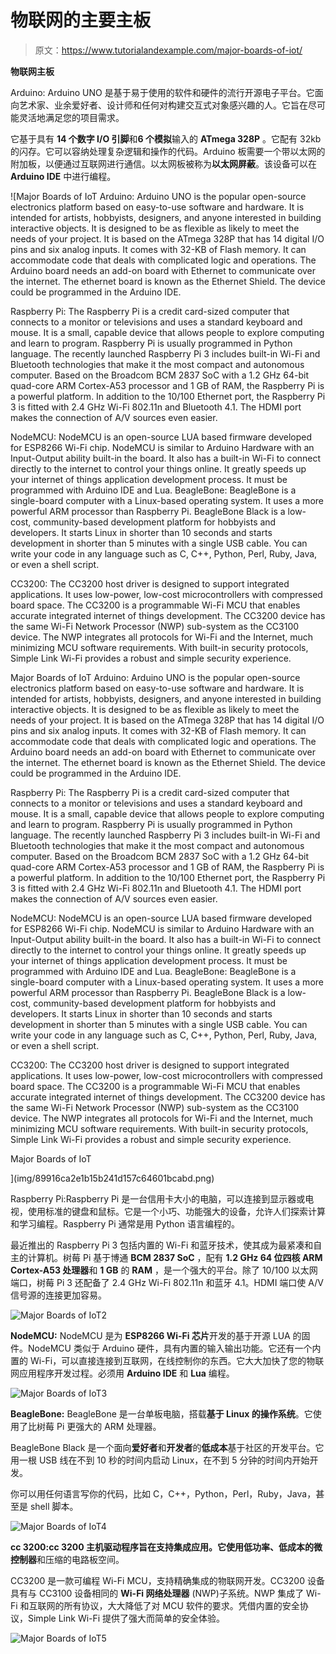 # 物联网的主要主板

> 原文：<https://www.tutorialandexample.com/major-boards-of-iot/>

**物联网主板**

Arduino: Arduino UNO 是基于易于使用的软件和硬件的流行开源电子平台。它面向艺术家、业余爱好者、设计师和任何对构建交互式对象感兴趣的人。它旨在尽可能灵活地满足您的项目需求。

它基于具有 **14 个数字 I/O 引脚**和**6 个模拟**输入的 **ATmega 328P** 。它配有 32kb 的闪存。它可以容纳处理复杂逻辑和操作的代码。Arduino 板需要一个带以太网的附加板，以便通过互联网进行通信。以太网板被称为**以太网屏蔽**。该设备可以在 **Arduino IDE** 中进行编程。

![Major Boards of IoT
Arduino:  Arduino UNO is the popular open-source electronics platform based on easy-to-use software and hardware. It is intended for artists, hobbyists, designers, and anyone interested in building interactive objects. It is designed to be as flexible as likely to meet the needs of your project.
It is based on the ATmega 328P that has 14 digital I/O pins and six analog inputs. It comes with 32-KB of Flash memory. It can accommodate code that deals with complicated logic and operations. The Arduino board needs an add-on board with Ethernet to communicate over the internet. The ethernet board is known as the Ethernet Shield. The device could be programmed in the Arduino IDE.

 Raspberry Pi: The Raspberry Pi is a credit card-sized computer that connects to a monitor or televisions and uses a standard keyboard and mouse. It is a small, capable     device that allows people to explore computing and learn to program. Raspberry Pi is usually programmed in Python language.
The recently launched Raspberry Pi 3 includes built-in Wi-Fi and Bluetooth technologies that make it the most compact and autonomous computer. Based on the Broadcom BCM 2837 SoC with a 1.2 GHz 64-bit quad-core ARM Cortex-A53 processor and 1 GB of RAM, the Raspberry Pi is a powerful platform. In addition to the 10/100 Ethernet port, the Raspberry Pi 3 is fitted with 2.4 GHz Wi-Fi 802.11n and Bluetooth 4.1\. The HDMI port makes the connection of A/V sources even easier. 

NodeMCU: NodeMCU is an open-source LUA based firmware developed for ESP8266 Wi-Fi chip. NodeMCU is similar to Arduino Hardware with an Input-Output ability built-in the board. It also has a built-in Wi-Fi to connect directly to the internet to control your things online. It greatly speeds up your internet of things application development process. It must be programmed with Arduino IDE and Lua.
 BeagleBone: BeagleBone is a single-board computer with a Linux-based operating system. It uses a more powerful ARM processor than Raspberry Pi.
BeagleBone Black is a low-cost, community-based development platform for hobbyists and developers. It starts Linux in shorter than 10 seconds and starts development in shorter than 5 minutes with a single USB cable.
You can write your code in any language such as C, C++, Python, Perl, Ruby, Java, or even a shell script.

CC3200: The CC3200 host driver is designed to support integrated applications. It uses low-power, low-cost microcontrollers with compressed board space.
The CC3200 is a programmable Wi-Fi MCU that enables accurate integrated internet of things development. The CC3200 device has the same Wi-Fi Network Processor (NWP) sub-system as the CC3100 device. The NWP integrates all protocols for Wi-Fi and the Internet, much minimizing MCU software requirements. With built-in security protocols, Simple Link Wi-Fi provides a robust and simple security experience. 

Major Boards of IoT
Arduino:  Arduino UNO is the popular open-source electronics platform based on easy-to-use software and hardware. It is intended for artists, hobbyists, designers, and anyone interested in building interactive objects. It is designed to be as flexible as likely to meet the needs of your project.
It is based on the ATmega 328P that has 14 digital I/O pins and six analog inputs. It comes with 32-KB of Flash memory. It can accommodate code that deals with complicated logic and operations. The Arduino board needs an add-on board with Ethernet to communicate over the internet. The ethernet board is known as the Ethernet Shield. The device could be programmed in the Arduino IDE.

 Raspberry Pi: The Raspberry Pi is a credit card-sized computer that connects to a monitor or televisions and uses a standard keyboard and mouse. It is a small, capable     device that allows people to explore computing and learn to program. Raspberry Pi is usually programmed in Python language.
The recently launched Raspberry Pi 3 includes built-in Wi-Fi and Bluetooth technologies that make it the most compact and autonomous computer. Based on the Broadcom BCM 2837 SoC with a 1.2 GHz 64-bit quad-core ARM Cortex-A53 processor and 1 GB of RAM, the Raspberry Pi is a powerful platform. In addition to the 10/100 Ethernet port, the Raspberry Pi 3 is fitted with 2.4 GHz Wi-Fi 802.11n and Bluetooth 4.1\. The HDMI port makes the connection of A/V sources even easier. 

NodeMCU: NodeMCU is an open-source LUA based firmware developed for ESP8266 Wi-Fi chip. NodeMCU is similar to Arduino Hardware with an Input-Output ability built-in the board. It also has a built-in Wi-Fi to connect directly to the internet to control your things online. It greatly speeds up your internet of things application development process. It must be programmed with Arduino IDE and Lua.
 BeagleBone: BeagleBone is a single-board computer with a Linux-based operating system. It uses a more powerful ARM processor than Raspberry Pi.
BeagleBone Black is a low-cost, community-based development platform for hobbyists and developers. It starts Linux in shorter than 10 seconds and starts development in shorter than 5 minutes with a single USB cable.
You can write your code in any language such as C, C++, Python, Perl, Ruby, Java, or even a shell script.

CC3200: The CC3200 host driver is designed to support integrated applications. It uses low-power, low-cost microcontrollers with compressed board space.
The CC3200 is a programmable Wi-Fi MCU that enables accurate integrated internet of things development. The CC3200 device has the same Wi-Fi Network Processor (NWP) sub-system as the CC3100 device. The NWP integrates all protocols for Wi-Fi and the Internet, much minimizing MCU software requirements. With built-in security protocols, Simple Link Wi-Fi provides a robust and simple security experience. 

Major Boards of IoT

](img/89916ca2e1b15b241d157c64601bcabd.png)

Raspberry Pi:Raspberry Pi 是一台信用卡大小的电脑，可以连接到显示器或电视，使用标准的键盘和鼠标。它是一个小巧、功能强大的设备，允许人们探索计算和学习编程。Raspberry Pi 通常是用 Python 语言编程的。

最近推出的 Raspberry Pi 3 包括内置的 Wi-Fi 和蓝牙技术，使其成为最紧凑和自主的计算机。树莓 Pi 基于博通 **BCM 2837 SoC** ，配有 **1.2 GHz 64 位四核 ARM Cortex-A53 处理器**和 **1 GB** 的 **RAM** ，是一个强大的平台。除了 10/100 以太网端口，树莓 Pi 3 还配备了 2.4 GHz Wi-Fi 802.11n 和蓝牙 4.1。HDMI 端口使 A/V 信号源的连接更加容易。

![Major Boards of IoT2](img/3326a96ec961ad52977f0390e8c74517.png)

**NodeMCU:** NodeMCU 是为 **ESP8266 Wi-Fi 芯片**开发的基于开源 LUA 的固件。NodeMCU 类似于 Arduino 硬件，具有内置的输入输出功能。它还有一个内置的 Wi-Fi，可以直接连接到互联网，在线控制你的东西。它大大加快了您的物联网应用程序开发过程。必须用 **Arduino IDE** 和 **Lua** 编程。

![Major Boards of IoT3](img/3856bacb6cc1bbfb1e7776c17dfa588e.png)

**BeagleBone:** BeagleBone 是一台单板电脑，搭载**基于 Linux 的操作系统**。它使用了比树莓 Pi 更强大的 ARM 处理器。

BeagleBone Black 是一个面向**爱好者**和**开发者**的**低成本**基于社区的开发平台。它用一根 USB 线在不到 10 秒的时间内启动 Linux，在不到 5 分钟的时间内开始开发。

你可以用任何语言写你的代码，比如 C，C++，Python，Perl，Ruby，Java，甚至是 shell 脚本。

![Major Boards of IoT4](img/88e9373e2c03e04399d3809258fedb0b.png)

**cc 3200:**cc 3200 主机驱动程序旨在支持集成应用。它使用**低功率、低成本的微控制器**和压缩的电路板空间。

CC3200 是一款可编程 Wi-Fi MCU，支持精确集成的物联网开发。CC3200 设备具有与 CC3100 设备相同的 **Wi-Fi 网络处理器** (NWP)子系统。NWP 集成了 Wi-Fi 和互联网的所有协议，大大降低了对 MCU 软件的要求。凭借内置的安全协议，Simple Link Wi-Fi 提供了强大而简单的安全体验。

![Major Boards of IoT5](img/ca5c8108347485d2af8506ca6c3c0326.png)